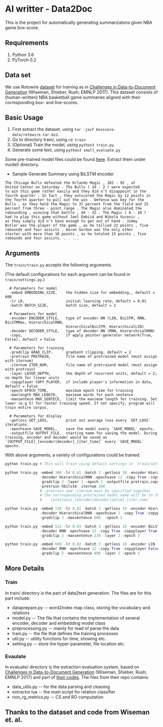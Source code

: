 # AI writter - Data2Doc
This is the project for automatically generating summarizatons given NBA game box-score.

## Requirements
1. Python 3.6
2. PyTorch 0.2

## Data set
We use Rotowire [dataset](https://github.com/harvardnlp/boxscore-data) for training as in [Challenges in Data-to-Document Generation](https://arxiv.org/abs/1707.08052) (Wiseman, Shieber, Rush; EMNLP 2017). This dataset consists of (human-written) NBA basketball game summaries aligned with their corresponding box- and line-scores.

## Basic Usage

1. First extract the dataset, using `tar -jxvf boxscore-data/rotowire.tar.bz2`.
2. Go to directory train/, using `cd train`
3. (Optional) Train the model, using `python3 train.py`.
4. Generate some text, using `python3 small_evaluate.py`

Some pre-trained model files could be found [here](https://drive.google.com/open?id=1tfVJin5_RYSW4b8DJE2YQTzoezAsNXyV).
Extract them under model/ directory.

* Sample Generate Summary using BiLSTM encoder
```
The Chicago Bulls defeated the Orlando Magic , 102 - 92 , at
United Center on Saturday . The Bulls ( 10 - 2 ) were expected
to win this game rather easily and they did n’t disappoint in the
fourth quarter . In fact , they outscored the Magic by 12 points in
the fourth quarter to pull out the win . Defense was key for the
Bulls , as they held the Magic to 37 percent from the field and 25
percent from three - point range . The Magic also dominated the
rebounding , winning that battle , 44 - 32 . The Magic ( 8 - 18 )
had to play this game without Joel Embiid and Nikola Vucevic ,
as they simply did n’t have enough to get out of hand . Jimmy
Butler was the player of the game , as he tallied 23 points , five
rebounds and four assists . Aaron Gordon was the only other
starter with more than 10 points , as he totaled 15 points , five
rebounds and four assists. . . ...
```

## Arguments

The `train/train.py` accepts the following arguments.

(The default configurations for each argument can be found in `train/settings.py`.)

```
  # Parameters for model
  -embed EMBEDDING_SIZE,    the hidden size for embedding,, default = 600
  -lr LR,                   initial learning rate, default = 0.01
  -batch BATCH_SIZE,        batch size, default = 2
  
  # Parameters for model
  -encoder ENCODER_STYLE,   type of encoder NN (LIN, BiLSTM, RNN, BiLSTMMax, HierarchicalRNN,
                            HierarchicalBiLSTM, HierarchicalLIN)
  -decoder DECODER_STYLE,   type of decoder NN (RNN, HierarchcialRNN)
  -copy,                    if apply pointer-generator network(True, False), default = False
 
  # Parameters for training
  -gradclip GRAD_CLIP,      gradient clipping, default = 2
  -pretrain PRETRAIN,       file name of pretrained model (must assign with iternum)
  -iternum ITER_NUM,        file name of pretraiend model (must assign with pretrain)
  -layer LAYER_DEPTH,       the depth of recurrent units, default = 2; no depth for linear units
  -copyplayer COPY_PLAYER,  if include player's information in data, default = False 
  -epoch EPOCH_TIME,        maximum epoch time for training
  -maxlength MAX_LENGTH,    maximum words for each sentence
  -maxsentece MAX_SENTECE,  limit the maximum length for training. Set lower (e.g 5) for faster training speed. If not specify, program will train entire corpus.

  # Parameters for display
  -getloss GET_LOSS,        print out average loss every `GET_LOSS` iterations.
  -epochsave SAVE_MODEL,    save the model every `SAVE_MODEL` epochs.
  -outputfile OUTPUT_FILE,  starting name for saving the model. During training, encoder and decoder would be saved as `[OUTPUT_FILE]_[encoder|decoder]_[iter_time]` every `SAVE_MODEL` epochs.

```


With above arguments, a variety of configurations could be trained:
```python
python train.py # This will train using default settings in `train/settings.py`

python train.py -embed 300 -lr 0.01 -batch 3 -getloss 20 -encoder HierarchicalRNN 
                -decoder HierarchicalRNN -epochsave 12 -copy True -copyplayer False 
                -gradclip 2 -layer 2 -epoch 3 -outputfile pretrain_copy 
                -pretrain hbilstm -iternum 200
                # -pretrain and -iternum must be specified together
                # the corresponding pretrained model name will be in the format:
                #    [pretrain]_[encoder|decoder|optim]_[iter_num]

python train.py -embed 720 -lr 0.02 -batch 3 -getloss 10 -encoder HierarchicalLIN 
                -decoder HierarchicalRNN -epochsave 5 -copy True -copyplayer True 
                -gradclip 3 -maxsentence 800  -epoch 3

python train.py -embed 512 -lr 0.03 -batch 3 -getloss 10 -encoder BiLSTM 
                -decoder RNN -epochsave 12 -copy True -copyplayer True 
                -gradclip 3 -maxsentence 230 -layer 2 -epoch 3

python train.py -embed 600 -lr 0.02 -batch 3 -getloss 10 -encoder LIN 
                -decoder RNN -epochsave 12 -copy True -copyplayer False 
                -gradclip 5 -maxsentence 800 -layer 2 -epoch 3
```

## More Details

### Train
In train/ directory is the part of data2text generation.
The files are for this part include:
* dataprepare.py -- word2index map class, storing the vocabulary and relations
* model.py -- The file that contains the implementation of several encoder, decoder and embedding model class
* preprocessing.py -- mainly for read of parse the data
* train.py -- the file that defines the training processes
* util.py -- utility functions for time, showing etc.
* setting.py -- store the hyper-parameter, file location etc.
 
### Evaulate
In evaluate/ directory is the extraction evaluation system, based on [Challenges in Data-to-Document Generation](https://arxiv.org/abs/1707.08052) (Wiseman, Shieber, Rush; EMNLP 2017) and part of [their codes](https://github.com/harvardnlp/data2text).
The files from their repo contains:
* data_utils.py -- for the data parsing and cleaning
* extractor.lua -- the main script for relation classifier
* non_rg_metrics.py -- CS and RO computation

## Thanks to the dataset and code from Wiseman et. al.
